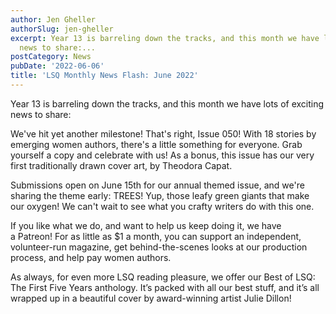 ```yaml
---
author: Jen Gheller
authorSlug: jen-gheller
excerpt: Year 13 is barreling down the tracks, and this month we have lots of exciting
  news to share:...
postCategory: News
pubDate: '2022-06-06'
title: 'LSQ Monthly News Flash: June 2022'
---
```

Year 13 is barreling down the tracks, and this month we have lots of exciting news to share:

We've hit yet another milestone! That's right, Issue 050! With 18 stories by emerging women authors, there's a little something for everyone. Grab yourself a copy and celebrate with us! As a bonus, this issue has our very first traditionally drawn cover art, by Theodora Capat.

Submissions open on June 15th for our annual themed issue, and we're sharing the theme early: TREES! Yup, those leafy green giants that make our oxygen! We can't wait to see what you crafty writers do with this one.

If you like what we do, and want to help us keep doing it, we have a Patreon! For as little as $1 a month, you can support an independent, volunteer-run magazine, get behind-the-scenes looks at our production process, and help pay women authors.

As always, for even more LSQ reading pleasure, we offer our Best of LSQ: The First Five Years anthology. It’s packed with all our best stuff, and it’s all wrapped up in a beautiful cover by award-winning artist Julie Dillon!